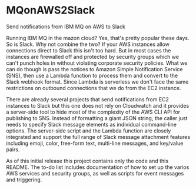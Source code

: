 # MQonAWS2Slack
Send notifications from IBM MQ on AWS to Slack

Running IBM MQ in the mazon cloud? Yes, that's pretty popular these days. So is Slack. Why not combine the two? If your AWS instances allow connections direct to Slack this isn't too hard. But in most cases the instances are firewalled off and protected by security groups which we can't punch holes in without violating corporate security policies.  What we can do though is pass the notices to Amazon Simple Notification Service (SNS), then use a Lambda function to process them and convert to the Slack webhook format.  Since Lambda is serverless we don't face the same restrictions on outbound connections that we do from the EC2 instance.

There are already several projects that send notifications from EC2 instances to Slack but this one does not rely on Cloudwatch and it provides a server-side tool to hide most of the complexity of the AWS CLI API for publishing to SNS. Instead of formatting a giant JSON string, the caller just needs to specify Slack message elements as individual command-line options. The server-side script and the Lambda function are closely integrated and support the full range of Slack message attachment features including emoji, color, free-form text, multi-line messages, and key/value pairs.

As of this initial release this project contains only the code and this README. The to-do list includes documentation of how to set up the varios AWS services and security groups, as well as scripts for event messages and triggering.
